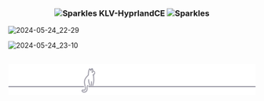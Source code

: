 
<h3 align="center">
	<img src="https://github.com/JaKooLit/Telegram-Animated-Emojis/blob/main/Activity/Sparkles.webp" alt="Sparkles" width="38" height="38" />
	  KLV-HyprlandCE 
	<img src="https://github.com/JaKooLit/Telegram-Animated-Emojis/blob/main/Activity/Sparkles.webp" alt="Sparkles" width="38" height="38" />
</h3>

![2024-05-24_22-29](https://github.com/sofijacom/KLV-HyprlandCE/assets/107557749/b33d0be4-c55d-4f05-8143-c3c13803e43a)

![2024-05-24_23-10](https://github.com/sofijacom/KLV-HyprlandCE/assets/107557749/13010218-94a5-4d9d-a852-c11559cc6a7e)

##

<p align="center">	
  <img src="https://github.com/sofijacom/sofijacom/blob/49e18fe1d7c2223884efd95af9370dcb84697427/icons_line/gray0_ctp_on_line.svg?sanitize=true" />
</p>
